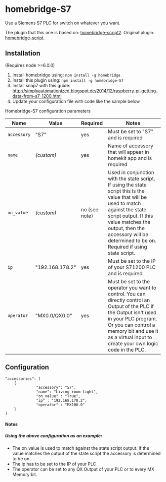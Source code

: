 homebridge-S7
==============

Use a Siemens S7 PLC for switch on whatever you want.

The plugin that this one is based on: [homebridge-script2](https://github.com/pponce/homebridge-script2).
Original plugin: [homebridge-script](https://github.com/xxcombat/homebridge-script).

## Installation
(Requires node >=6.0.0)

1. Install homebridge using: `npm install -g homebridge`
2. Install this plugin using: `npm install -g homebridge-S7`
3. Install snap7 with this guide: http://simplyautomationized.blogspot.de/2014/12/raspberry-pi-getting-data-from-s7-1200.html
4. Update your configuration file with code like the sample below

Homebridge-S7 configuration parameters

Name | Value | Required | Notes
----------- | ------- | --------- | --------------
`accessory` | "S7" | yes | Must be set to "S7" and is required
`name` | _(custom)_ | yes | Name of accessory that will appear in homekit app and is required
`on_value` | _(custom)_ | no (see note) | Used in conjunction with the state script. If using the state script this is the value that will be used to match against the state script output. If this value matches the output, then the accessory will be determined to be on. Required if using state script.
`ip` | "192.168.178.2" | yes | Must be set to the IP of your S71200 PLC and is required
`operator` | "MX0.0/QX0.0" | yes | Must be set to the operator you want to control. You can directly control an Output of the PLC if the Output isn't used in your PLC program. Or you can control a memory bit and use it as a virtual input to create your own logic code in the PLC.

## Configuration

```
"accessories": [
	{
              "accessory": "S7",
              "name": "Living room light",
              "on_value" : "True",
              "ip" : "192.168.178.2",
              "operator" : "MX100.0"
	}
]
```
#### Notes
##### Using the above configuration as an example:
- The on_value is used to match against the state script output. If the value matches the output of the state script the accessory is determined to be on.
- The ip has to be set to the IP of your PLC
- The operator can be set to any QX Output of your PLC or to every MX Memory bit.
